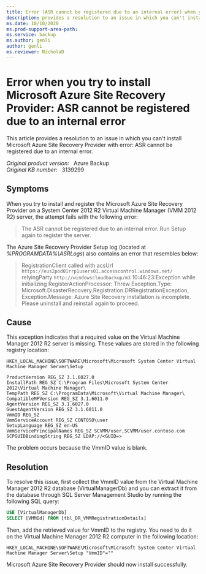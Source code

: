 ```yaml
---
title: Error (ASR cannot be registered due to an internal error) when you try to install Microsoft Azure Site Recovery Provider
description: provides a resolution to an issue in which you can't install Microsoft Azure Site Recovery Provider with error ASR cannot be registered due to an internal error.
ms.date: 10/10/2020
ms.prod-support-area-path: 
ms.service: backup
ms.author: genli
author: genli
ms.reviewer: NicholaD
---
```

# Error when you try to install Microsoft Azure Site Recovery Provider: ASR cannot be registered due to an internal error

This article provides a resolution to an issue in which you can't install Microsoft Azure Site Recovery Provider with error: ASR cannot be registered due to an internal error.

_Original product version:_ &nbsp; Azure Backup  
_Original KB number:_ &nbsp; 3139299

## Symptoms

When you try to install and register the Microsoft Azure Site Recovery Provider on a System Center 2012 R2 Virtual Machine Manager (VMM 2012 R2) server, the attempt fails with the following error:

> The ASR cannot be registered due to an internal error. Run Setup again to register the server.

The Azure Site Recovery Provider Setup log (located at *%PROGRAMDATA%\ASRLogs*) also contains an error that resembles below:

> RegistrationClient called with acsUrl `https://eus2pod01rrp1users01.accesscontrol.windows.net/` relyingParty `http://windowscloudbackup/m3` 10:46:23:Exception while initializing RegisterActionProcessor: Threw Exception.Type: Microsoft.DisasterRecovery.Registration.DRRegistrationException, Exception.Message: Azure Site Recovery installation is incomplete. Please uninstall and reinstall again to proceed.

## Cause

This exception indicates that a required value on the Virtual Machine Manager 2012 R2 server is missing. These values are stored in the following registry location: 

`HKEY_LOCAL_MACHINE\SOFTWARE\Microsoft\Microsoft System Center Virtual Machine Manager Server\Setup`

```
ProductVersion REG_SZ 3.1.6027.0
InstallPath REG_SZ C:\Program Files\Microsoft System Center 2012\Virtual Machine Manager\
TempPath REG_SZ C:\ProgramData\Microsoft\Virtual Machine Manager\
CompatibleMPVersion REG_SZ 3.1.6011.0
AgentVersion REG_SZ 3.1.6027.0
GuestAgentVersion REG_SZ 3.1.6011.0
VmmID REG_SZ 
VmmServiceAccount REG_SZ CONTOSO\user
SetupLanguage REG_SZ en-US
VmmServicePrincipalNames REG_SZ SCVMM/user,SCVMM/user.contoso.com
SCPGUIDBindingString REG_SZ LDAP://<GUID=>
```

The problem occurs because the VmmID value is blank.

## Resolution

To resolve this issue, first collect the VmmID value from the Virtual Machine Manager 2012 R2 database (VirtualManagerDb) and you can extract it from the database through SQL Server Management Studio by running the following SQL query:

```sql
USE [VirtualManagerDb]
SELECT [VMMId] FROM [tbl_DR_VMMRegistrationDetails]
```

Then, add the retrieved value for VmmID to the registry. You need to do it on the Virtual Machine Manager 2012 R2 computer in the following location:

`HKEY_LOCAL_MACHINE\SOFTWARE\Microsoft\Microsoft System Center Virtual Machine Manager Server\Setup
"VmmID"=""`

Microsoft Azure Site Recovery Provider should now install successfully.
